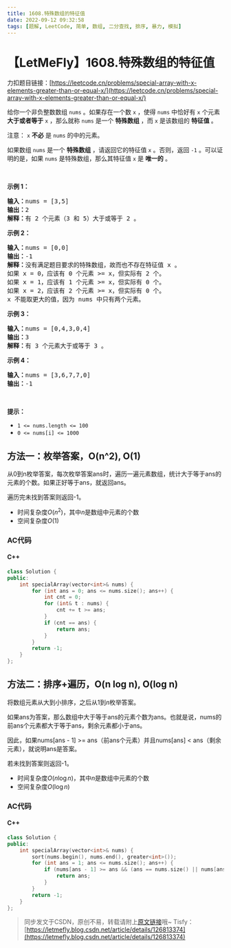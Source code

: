 ```yaml
---
title: 1608.特殊数组的特征值
date: 2022-09-12 09:32:58
tags: [题解, LeetCode, 简单, 数组, 二分查找, 排序, 暴力, 模拟]
---
```


# 【LetMeFly】1608.特殊数组的特征值

力扣题目链接：[https://leetcode.cn/problems/special-array-with-x-elements-greater-than-or-equal-x/](https://leetcode.cn/problems/special-array-with-x-elements-greater-than-or-equal-x/)

<p>给你一个非负整数数组 <code>nums</code> 。如果存在一个数 <code>x</code> ，使得 <code>nums</code> 中恰好有 <code>x</code> 个元素 <strong>大于或者等于</strong> <code>x</code> ，那么就称 <code>nums</code> 是一个 <strong>特殊数组</strong> ，而 <code>x</code> 是该数组的 <strong>特征值</strong> 。</p>

<p>注意： <code>x</code> <strong>不必</strong> 是 <code>nums</code> 的中的元素。</p>

<p>如果数组 <code>nums</code> 是一个 <strong>特殊数组</strong> ，请返回它的特征值 <code>x</code> 。否则，返回<em> </em><code>-1</code> 。可以证明的是，如果 <code>nums</code> 是特殊数组，那么其特征值 <code>x</code> 是 <strong>唯一的</strong> 。</p>

<p>&nbsp;</p>

<p><strong>示例 1：</strong></p>

<pre><strong>输入：</strong>nums = [3,5]
<strong>输出：</strong>2
<strong>解释：</strong>有 2 个元素（3 和 5）大于或等于 2 。
</pre>

<p><strong>示例 2：</strong></p>

<pre><strong>输入：</strong>nums = [0,0]
<strong>输出：</strong>-1
<strong>解释：</strong>没有满足题目要求的特殊数组，故而也不存在特征值 x 。
如果 x = 0，应该有 0 个元素 &gt;= x，但实际有 2 个。
如果 x = 1，应该有 1 个元素 &gt;= x，但实际有 0 个。
如果 x = 2，应该有 2 个元素 &gt;= x，但实际有 0 个。
x 不能取更大的值，因为 nums 中只有两个元素。</pre>

<p><strong>示例 3：</strong></p>

<pre><strong>输入：</strong>nums = [0,4,3,0,4]
<strong>输出：</strong>3
<strong>解释：</strong>有 3 个元素大于或等于 3 。
</pre>

<p><strong>示例 4：</strong></p>

<pre><strong>输入：</strong>nums = [3,6,7,7,0]
<strong>输出：</strong>-1
</pre>

<p>&nbsp;</p>

<p><strong>提示：</strong></p>

<ul>
	<li><code>1 &lt;= nums.length &lt;= 100</code></li>
	<li><code>0 &lt;= nums[i] &lt;= 1000</code></li>
</ul>


    
## 方法一：枚举答案，O(n^2), O(1)

从0到n枚举答案，每次枚举答案ans时，遍历一遍元素数组，统计大于等于ans的元素的个数。如果正好等于ans，就返回ans。

遍历完未找到答案则返回-1。

+ 时间复杂度$O(n^2)$，其中$n$是数组中元素的个数
+ 空间复杂度$O(1)$

### AC代码

#### C++

```cpp
class Solution {
public:
    int specialArray(vector<int>& nums) {
        for (int ans = 0; ans <= nums.size(); ans++) {
            int cnt = 0;
            for (int& t : nums) {
                cnt += t >= ans;
            }
            if (cnt == ans) {
                return ans;
            }
        }
        return -1;
    }
};
```


## 方法二：排序+遍历，O(n log n), O(log n)

将数组元素从大到小排序，之后从$1$到$n$枚举答案。

如果ans为答案，那么数组中大于等于ans的元素个数为ans。也就是说，nums的前ans个元素都大于等于ans，剩余元素都小于ans。

因此，如果nums[ans - 1] >= ans（前ans个元素）并且nums[ans] < ans（剩余元素），就说明ans是答案。

若未找到答案则返回-1。

+ 时间复杂度$O(n \log n)$，其中$n$是数组中元素的个数
+ 空间复杂度$O(\log n)$

### AC代码

#### C++

```cpp
class Solution {
public:
    int specialArray(vector<int>& nums) {
        sort(nums.begin(), nums.end(), greater<int>());
        for (int ans = 1; ans <= nums.size(); ans++) {
            if (nums[ans - 1] >= ans && (ans == nums.size() || nums[ans] < ans)) {
                return ans;
            }
        }
        return -1;
    }
};
```

> 同步发文于CSDN，原创不易，转载请附上[原文链接](https://leetcode.letmefly.xyz/2022/09/12/LeetCode%201608.%E7%89%B9%E6%AE%8A%E6%95%B0%E7%BB%84%E7%9A%84%E7%89%B9%E5%BE%81%E5%80%BC/)哦~
> Tisfy：[https://letmefly.blog.csdn.net/article/details/126813374](https://letmefly.blog.csdn.net/article/details/126813374)
